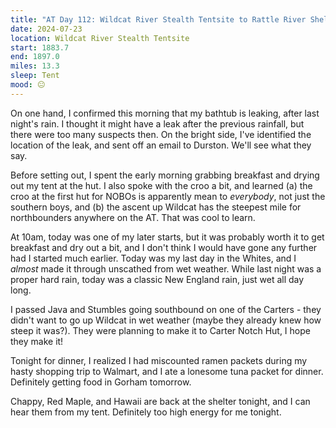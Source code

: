 ```yaml
---
title: "AT Day 112: Wildcat River Stealth Tentsite to Rattle River Shelter"
date: 2024-07-23
location: Wildcat River Stealth Tentsite
start: 1883.7
end: 1897.0
miles: 13.3
sleep: Tent
mood: 😐
---
```

On one hand, I confirmed this morning that my bathtub is leaking, after last night's rain. I thought it might have a leak after the previous rainfall, but there were too many suspects then. On the bright side, I've identified the location of the leak, and sent off an email to Durston. We'll see what they say.

Before setting out, I spent the early morning grabbing breakfast and drying out my tent at the hut. I also spoke with the croo a bit, and learned (a) the croo at the first hut for NOBOs is apparently mean to *everybody*, not just the southern boys, and (b) the ascent up Wildcat has the steepest mile for northbounders anywhere on the AT. That was cool to learn.

At 10am, today was one of my later starts, but it was probably worth it to get breakfast and dry out a bit, and I don't think I would have gone any further had I started much earlier. Today was my last day in the Whites, and I *almost* made it through unscathed from wet weather. While last night was a proper hard rain, today was a classic New England rain, just wet all day long.

I passed Java and Stumbles going southbound on one of the Carters - they didn't want to go up Wildcat in wet weather (maybe they already knew how steep it was?). They were planning to make it to Carter Notch Hut, I hope they make it!

Tonight for dinner, I realized I had miscounted ramen packets during my hasty shopping trip to Walmart, and I ate a lonesome tuna packet for dinner. Definitely getting food in Gorham tomorrow.

Chappy, Red Maple, and Hawaii are back at the shelter tonight, and I can hear them from my tent. Definitely too high energy for me tonight.
